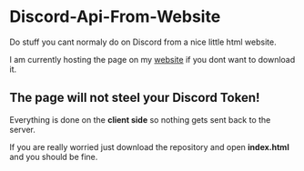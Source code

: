 # Discord-Api-From-Website

 Do stuff you cant normaly do on Discord from a nice little html website.
 
 I am currently hosting the page on my [website](https://utilities.maplenetwork.me/discordapi/) if you dont want to download it.

## The page will not steel your Discord Token!

 Everything is done on the **client side** so nothing gets sent back to the server.
 
 If you are really worried just download the repository and open **index.html** and you should be fine.
